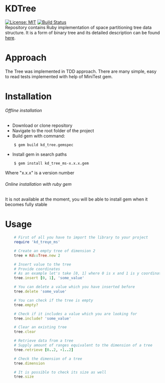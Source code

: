 # KDTree
[![License: MIT](https://img.shields.io/badge/License-MIT-yellow.svg)](https://opensource.org/licenses/MIT)
[![Build Status](https://www.travis-ci.org/mateuszstompor/kdtree.svg?branch=master)](https://www.travis-ci.org/mateuszstompor/kdtree)
<br>
Repository contains Ruby implementation of space partitioning tree data structure. It is a form of binary tree and its detailed description can be found [here](https://en.wikipedia.org/wiki/K-d_tree).

# Approach
The Tree was implemented in TDD approach. There are many simple, easy to read tests implemented with help of MiniTest gem. 

# Installation
###### Offline installation
* Download or clone repository
* Navigate to the root folder of the project
* Build gem with command:
```bash
    $ gem build kd_tree.gemspec
```
* Install gem in search paths
```bash
    $ gem install kd_tree_ms-x.x.x.gem
```
Where "x.x.x" is a version number

###### Online installation with ruby gem
It is not available at the moment, you will be able to install gem when it becomes fully stable

# Usage
```ruby
    # First of all you have to import the library to your project
    require 'kd_treųe_ms'

    # Create an empty tree of dimension 2
    tree = Kd::Tree.new 2

    # Insert value to the tree
    # Provide coordinates
    # As an example let's take [0, 1] where 0 is x and 1 is y coordinate
    tree.insert [0, 1], 'some_value'

    # You can delete a value which you have inserted before
    tree.delete 'some_value'

    # You can check if the tree is empty
    tree.empty?

    # Check if it includes a value which you are looking for
    tree.include? 'some_value' 

    # Clear an existing tree
    tree.clear 

    # Retrieve data from a tree
    # Supply amount of ranges equivalent to the dimension of a tree 
    tree.retrieve [0..2, -1..2] 

    # Check the dimension of a tree
    tree.dimension

    # It is possible to check its size as well
    tree.size
```
